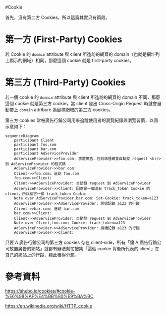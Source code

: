 #Cookie

首先，沒有第二方 Cookies，所以這篇其實只有兩段。

# 第一方 (First-Party) Cookies

若 Cookie 的 `domain` attribute 與 client 所造訪的網頁的 domain（也就是網址列上顯示的網域）相同，那麼這個 cookie 就是 first-party cookies。

# 第三方 (Third-Party) Cookies

若一個 cookie 的 `domain` attribute 與 client 所造訪的網頁的 domain 不同，那麼這個 cookie 就是第三方 cookie，當 client 發出 Cross-Origin Request 時就會自動帶上 `domain` attribure 為目標網域的第三方 cookies。

第三方 cookies 常被廣告行銷公司用來追蹤使用者的瀏覽紀錄與瀏覽習慣，以圖示意如下：

```mermaid
sequenceDiagram
    participant Client
    participant foo.com
    participant bar.com
    participant AdServiceProvider
    AdServiceProvider->>foo.com: 放置廣告，在前端埋藏會自動發 request <br/> 到 AdServiceProvider 的程式碼
    AdServiceProvider->>bar.com: 
    Client->>foo.com: 造訪 foo.com
    foo.com->>Client: 
    Client->>AdServiceProvider: 自動發 request 到 AdServiceProvider
    AdServiceProvider->>Client: 因為是一個沒有 track_token Cookie 的 client，所以給它一個 track_token Cookie
    Note over AdServiceProvider,bar.com: Set-Cookie: track_token=a123
    AdServiceProvider->>AdServiceProvider: 開始記錄 a123 的行蹤
    Client->>bar.com: 造訪 bar.com
    bar.com->>Client: 
    Client->>AdServiceProvider: 自動發 request 到 AdServiceProvider
    Note over Client,foo.com: Cookie: track_token=a123
    AdServiceProvider->>AdServiceProvider: 持續記錄 a123 的行蹤
    AdServiceProvider->>Client: 
```

只要 A 廣告行銷公司的第三方 cookies 存在 client-side，所有「讓 A 廣告行銷公司放置廣告的網站」就都有辦法幫忙搜集「這個 cookie 背後所代表的 client」在自己的網站上的行蹤，藉此獲得分潤。

# 參考資料

<https://shubo.io/cookies/#cookie-%E6%98%AF%E4%BB%80%E9%BA%BC>

<https://en.wikipedia.org/wiki/HTTP_cookie>
